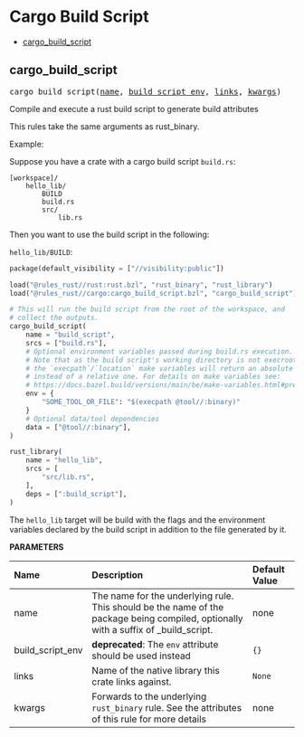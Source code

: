<!-- Generated with Stardoc: http://skydoc.bazel.build -->
# Cargo Build Script

* [cargo_build_script](#cargo_build_script)

<a id="#cargo_build_script"></a>

## cargo_build_script

<pre>
cargo_build_script(<a href="#cargo_build_script-name">name</a>, <a href="#cargo_build_script-build_script_env">build_script_env</a>, <a href="#cargo_build_script-links">links</a>, <a href="#cargo_build_script-kwargs">kwargs</a>)
</pre>

Compile and execute a rust build script to generate build attributes

This rules take the same arguments as rust_binary.

Example:

Suppose you have a crate with a cargo build script `build.rs`:

```output
[workspace]/
    hello_lib/
        BUILD
        build.rs
        src/
            lib.rs
```

Then you want to use the build script in the following:

`hello_lib/BUILD`:
```python
package(default_visibility = ["//visibility:public"])

load("@rules_rust//rust:rust.bzl", "rust_binary", "rust_library")
load("@rules_rust//cargo:cargo_build_script.bzl", "cargo_build_script")

# This will run the build script from the root of the workspace, and
# collect the outputs.
cargo_build_script(
    name = "build_script",
    srcs = ["build.rs"],
    # Optional environment variables passed during build.rs execution.
    # Note that as the build script's working directory is not execroot,
    # the `execpath`/`location` make variables will return an absolute path,
    # instead of a relative one. For details on make variables see:
    # https://docs.bazel.build/versions/main/be/make-variables.html#predefined_label_variables
    env = {
        "SOME_TOOL_OR_FILE": "$(execpath @tool//:binary)"
    }
    # Optional data/tool dependencies
    data = ["@tool//:binary"],
)

rust_library(
    name = "hello_lib",
    srcs = [
        "src/lib.rs",
    ],
    deps = [":build_script"],
)
```

The `hello_lib` target will be build with the flags and the environment variables declared by the     build script in addition to the file generated by it.


**PARAMETERS**


| Name  | Description | Default Value |
| :------------- | :------------- | :------------- |
| <a id="cargo_build_script-name"></a>name |  The name for the underlying rule. This should be the name of the package being compiled, optionally with a suffix of _build_script.   |  none |
| <a id="cargo_build_script-build_script_env"></a>build_script_env |  __deprecated__: The <code>env</code> attribute should be used instead   |  <code>{}</code> |
| <a id="cargo_build_script-links"></a>links |  Name of the native library this crate links against.   |  <code>None</code> |
| <a id="cargo_build_script-kwargs"></a>kwargs |  Forwards to the underlying <code>rust_binary</code> rule. See the attributes of this rule for more details   |  none |


